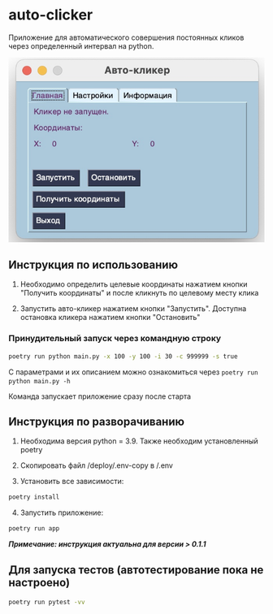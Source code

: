 # auto-clicker
Приложение для автоматического совершения постоянных кликов через определенный интервал на python.

![Простой авто-кликер на питоне c интерфейсом](https://raw.githubusercontent.com/yellco/auto-clicker/master/screenshot.jpeg)

## Инструкция по использованию

1) Необходимо определить целевые координаты нажатием кнопки "Получить координаты" и после кликнуть по целевому месту клика

2) Запустить авто-кликер нажатием кнопки "Запустить". Доступна остановка кликера нажатием кнопки "Остановить"

### Принудительный запуск через командную строку
```sh
poetry run python main.py -x 100 -y 100 -i 30 -c 999999 -s true
```
С параметрами и их описанием можно ознакомиться через `poetry run python main.py -h`

Команда запускает приложение сразу после старта
## Инструкция по разворачиванию

1) Необходима версия python = 3.9. Также необходим установленный poetry

2) Скопировать файл /deploy/.env-copy в /.env

3) Установить все зависимости:
```sh
poetry install
```

4) Запустить приложение:
```sh
poetry run app
```

***Примечание: инструкция актуальна для версии > 0.1.1***

## Для запуска тестов (автотестирование пока не настроено)
```sh
poetry run pytest -vv
```
